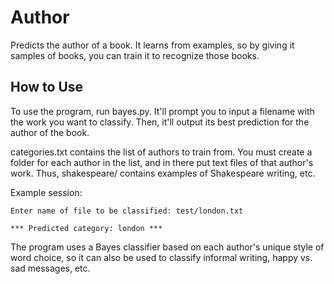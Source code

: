 # Author

Predicts the author of a book. It learns from examples, so by giving it samples of books, you can train it to recognize those books.

## How to Use
To use the program, run bayes.py. It'll prompt you to input a filename with the work you want to classify. Then, it'll output its best prediction for the author of the book.

categories.txt contains the list of authors to train from. You must create a folder for each author in the list, and in there put text files of that author's work. Thus, shakespeare/ contains examples of Shakespeare writing, etc.

Example session:

    Enter name of file to be classified: test/london.txt
    
    *** Predicted category: london ***

The program uses a Bayes classifier based on each author's unique style of word choice, so it can also be used to classify informal writing, happy vs. sad messages, etc.
